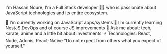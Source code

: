 I'm Hassan Noure, 
I'm a Full Stack developer 👨‍💻 who is passionate about JavaScript technologies and its entire ecosystem.

🔭 I’m currently working on JavaScript apps/systems
🌱 I’m currently learning NestJS,DevOps and of course JS improvements
💬 Ask me about: tech, karate, anime and a little bit about investments.
⚡ Technologies: React, Node, Adonis, React-Native
"Do not expect from others what you expect of yourself."

<!---
nycnoure/nycnoure is a ✨ special ✨ repository because its `README.md` (this file) appears on your GitHub profile.
You can click the Preview link to take a look at your changes.
--->
